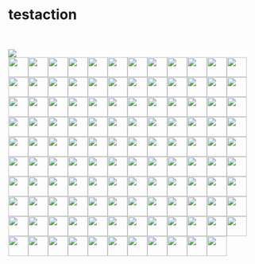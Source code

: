 # testaction


<br><!-- Do not remove start of hero-bot --><br><img src="https://img.shields.io/badge/Total-119-orange"><br><a href="https://github.com/ABNER-1"><img src="https://avatars.githubusercontent.com/u/24547351?v=4" class="avatar-user" width="40px" /></a><a href="https://github.com/Accagain2014"><img src="https://avatars.githubusercontent.com/u/9635216?v=4" class="avatar-user" width="40px" /></a><a href="https://github.com/AllenYu1987"><img src="https://avatars.githubusercontent.com/u/12489985?v=4" class="avatar-user" width="40px" /></a><a href="https://github.com/Aredcap"><img src="https://avatars.githubusercontent.com/u/40494761?v=4" class="avatar-user" width="40px" /></a><a href="https://github.com/Bennu-Li"><img src="https://avatars.githubusercontent.com/u/53458891?v=4" class="avatar-user" width="40px" /></a><a href="https://github.com/BossZou"><img src="https://avatars.githubusercontent.com/u/40255591?v=4" class="avatar-user" width="40px" /></a><a href="https://github.com/CrossRaynor"><img src="https://avatars.githubusercontent.com/u/3909908?v=4" class="avatar-user" width="40px" /></a><a href="https://github.com/Cupchen"><img src="https://avatars.githubusercontent.com/u/34762375?v=4" class="avatar-user" width="40px" /></a><a href="https://github.com/DanielHuang1983"><img src="https://avatars.githubusercontent.com/u/4417873?v=4" class="avatar-user" width="40px" /></a><a href="https://github.com/DragonDriver"><img src="https://avatars.githubusercontent.com/u/31589260?v=4" class="avatar-user" width="40px" /></a><a href="https://github.com/Fierralin"><img src="https://avatars.githubusercontent.com/u/8857059?v=4" class="avatar-user" width="40px" /></a><a href="https://github.com/FluorineDog"><img src="https://avatars.githubusercontent.com/u/15663612?v=4" class="avatar-user" width="40px" /></a><a href="https://github.com/Gracieeea"><img src="https://avatars.githubusercontent.com/u/50101579?v=4" class="avatar-user" width="40px" /></a><a href="https://github.com/GuanyunFeng"><img src="https://avatars.githubusercontent.com/u/40229765?v=4" class="avatar-user" width="40px" /></a><a href="https://github.com/GuoRentong"><img src="https://avatars.githubusercontent.com/u/57477222?v=4" class="avatar-user" width="40px" /></a><a href="https://github.com/Heisenberg-Y"><img src="https://avatars.githubusercontent.com/u/35055583?v=4" class="avatar-user" width="40px" /></a><a href="https://github.com/HesterG"><img src="https://avatars.githubusercontent.com/u/17645053?v=4" class="avatar-user" width="40px" /></a><a href="https://github.com/HuangHua"><img src="https://avatars.githubusercontent.com/u/2274405?v=4" class="avatar-user" width="40px" /></a><a href="https://github.com/JackLCL"><img src="https://avatars.githubusercontent.com/u/53512883?v=4" class="avatar-user" width="40px" /></a><a href="https://github.com/JinHai-CN"><img src="https://avatars.githubusercontent.com/u/33142505?v=4" class="avatar-user" width="40px" /></a><a href="https://github.com/Lin-gh-Saint"><img src="https://avatars.githubusercontent.com/u/64019322?v=4" class="avatar-user" width="40px" /></a><a href="https://github.com/LocoRichard"><img src="https://avatars.githubusercontent.com/u/81553353?v=4" class="avatar-user" width="40px" /></a><a href="https://github.com/MXDA"><img src="https://avatars.githubusercontent.com/u/47274057?v=4" class="avatar-user" width="40px" /></a><a href="https://github.com/PahudPlus"><img src="https://avatars.githubusercontent.com/u/64403786?v=4" class="avatar-user" width="40px" /></a><a href="https://github.com/ReigenAraka"><img src="https://avatars.githubusercontent.com/u/57280231?v=4" class="avatar-user" width="40px" /></a><a href="https://github.com/RyanWei"><img src="https://avatars.githubusercontent.com/u/9876551?v=4" class="avatar-user" width="40px" /></a><a href="https://github.com/SCKCZJ2018"><img src="https://avatars.githubusercontent.com/u/29282370?v=4" class="avatar-user" width="40px" /></a><a href="https://github.com/SkyYang"><img src="https://avatars.githubusercontent.com/u/4702509?v=4" class="avatar-user" width="40px" /></a><a href="https://github.com/SnowyOwl-KHY"><img src="https://avatars.githubusercontent.com/u/10348819?v=4" class="avatar-user" width="40px" /></a><a href="https://github.com/SwaggySong"><img src="https://avatars.githubusercontent.com/u/36157116?v=4" class="avatar-user" width="40px" /></a><a href="https://github.com/ThreadDao"><img src="https://avatars.githubusercontent.com/u/27288593?v=4" class="avatar-user" width="40px" /></a><a href="https://github.com/ThyeeZz"><img src="https://avatars.githubusercontent.com/u/41352919?v=4" class="avatar-user" width="40px" /></a><a href="https://github.com/Tlincy"><img src="https://avatars.githubusercontent.com/u/11934432?v=4" class="avatar-user" width="40px" /></a><a href="https://github.com/Tumao727"><img src="https://avatars.githubusercontent.com/u/20420181?v=4" class="avatar-user" width="40px" /></a><a href="https://github.com/XuPeng-SH"><img src="https://avatars.githubusercontent.com/u/39627130?v=4" class="avatar-user" width="40px" /></a><a href="https://github.com/XuanYang-cn"><img src="https://avatars.githubusercontent.com/u/51370125?v=4" class="avatar-user" width="40px" /></a><a href="https://github.com/Yukikaze-CZR"><img src="https://avatars.githubusercontent.com/u/48198922?v=4" class="avatar-user" width="40px" /></a><a href="https://github.com/aaronjin2010"><img src="https://avatars.githubusercontent.com/u/48044391?v=4" class="avatar-user" width="40px" /></a><a href="https://github.com/akihoni"><img src="https://avatars.githubusercontent.com/u/36330442?v=4" class="avatar-user" width="40px" /></a><a href="https://github.com/anchun"><img src="https://avatars.githubusercontent.com/u/2356895?v=4" class="avatar-user" width="40px" /></a><a href="https://github.com/ashyshyshyman"><img src="https://avatars.githubusercontent.com/u/50362613?v=4" class="avatar-user" width="40px" /></a><a href="https://github.com/become-nice"><img src="https://avatars.githubusercontent.com/u/56624819?v=4" class="avatar-user" width="40px" /></a><a href="https://github.com/bigsheeper"><img src="https://avatars.githubusercontent.com/u/42060877?v=4" class="avatar-user" width="40px" /></a><a href="https://github.com/binbin12580"><img src="https://avatars.githubusercontent.com/u/30914966?v=4" class="avatar-user" width="40px" /></a><a href="https://github.com/binbinlv"><img src="https://avatars.githubusercontent.com/u/83755740?v=4" class="avatar-user" width="40px" /></a><a href="https://github.com/bo-huang"><img src="https://avatars.githubusercontent.com/u/24309515?v=4" class="avatar-user" width="40px" /></a><a href="https://github.com/break2017"><img src="https://avatars.githubusercontent.com/u/2993941?v=4" class="avatar-user" width="40px" /></a><a href="https://github.com/caosiyang"><img src="https://avatars.githubusercontent.com/u/2155120?v=4" class="avatar-user" width="40px" /></a><a href="https://github.com/chengpu"><img src="https://avatars.githubusercontent.com/u/2233492?v=4" class="avatar-user" width="40px" /></a><a href="https://github.com/codacy-badger"><img src="https://avatars.githubusercontent.com/u/23704769?v=4" class="avatar-user" width="40px" /></a><a href="https://github.com/congqixia"><img src="https://avatars.githubusercontent.com/u/84113973?v=4" class="avatar-user" width="40px" /></a><a href="https://github.com/cqy123456"><img src="https://avatars.githubusercontent.com/u/39671710?v=4" class="avatar-user" width="40px" /></a><a href="https://github.com/cxie"><img src="https://avatars.githubusercontent.com/u/653101?v=4" class="avatar-user" width="40px" /></a><a href="https://github.com/cydrain"><img src="https://avatars.githubusercontent.com/u/3992404?v=4" class="avatar-user" width="40px" /></a><a href="https://github.com/czhen-zilliz"><img src="https://avatars.githubusercontent.com/u/83751452?v=4" class="avatar-user" width="40px" /></a><a href="https://github.com/czpmango"><img src="https://avatars.githubusercontent.com/u/26356194?v=4" class="avatar-user" width="40px" /></a><a href="https://github.com/czs007"><img src="https://avatars.githubusercontent.com/u/59249785?v=4" class="avatar-user" width="40px" /></a><a href="https://github.com/dd-He"><img src="https://avatars.githubusercontent.com/u/24242249?v=4" class="avatar-user" width="40px" /></a><a href="https://github.com/del-zhenwu"><img src="https://avatars.githubusercontent.com/u/56623710?v=4" class="avatar-user" width="40px" /></a><a href="https://github.com/dvzubarev"><img src="https://avatars.githubusercontent.com/u/14878830?v=4" class="avatar-user" width="40px" /></a><a href="https://github.com/dyhyfu"><img src="https://avatars.githubusercontent.com/u/64584368?v=4" class="avatar-user" width="40px" /></a><a href="https://github.com/erdustiggen"><img src="https://avatars.githubusercontent.com/u/25433850?v=4" class="avatar-user" width="40px" /></a><a href="https://github.com/feisiyicl"><img src="https://avatars.githubusercontent.com/u/64510805?v=4" class="avatar-user" width="40px" /></a><a href="https://github.com/fishpenguin"><img src="https://avatars.githubusercontent.com/u/49153041?v=4" class="avatar-user" width="40px" /></a><a href="https://github.com/ggaaooppeenngg"><img src="https://avatars.githubusercontent.com/u/4769989?v=4" class="avatar-user" width="40px" /></a><a href="https://github.com/godchen0212"><img src="https://avatars.githubusercontent.com/u/67679556?v=4" class="avatar-user" width="40px" /></a><a href="https://github.com/gracezzzzz"><img src="https://avatars.githubusercontent.com/u/56617657?v=4" class="avatar-user" width="40px" /></a><a href="https://github.com/grtoverflow"><img src="https://avatars.githubusercontent.com/u/8500564?v=4" class="avatar-user" width="40px" /></a><a href="https://github.com/gujun720"><img src="https://avatars.githubusercontent.com/u/53246671?v=4" class="avatar-user" width="40px" /></a><a href="https://github.com/guoxiangzhou"><img src="https://avatars.githubusercontent.com/u/52496626?v=4" class="avatar-user" width="40px" /></a><a href="https://github.com/jackyu2020"><img src="https://avatars.githubusercontent.com/u/64533877?v=4" class="avatar-user" width="40px" /></a><a href="https://github.com/jeffoverflow"><img src="https://avatars.githubusercontent.com/u/24581746?v=4" class="avatar-user" width="40px" /></a><a href="https://github.com/jielinxu"><img src="https://avatars.githubusercontent.com/u/52057195?v=4" class="avatar-user" width="40px" /></a><a href="https://github.com/jkx8fc"><img src="https://avatars.githubusercontent.com/u/31717785?v=4" class="avatar-user" width="40px" /></a><a href="https://github.com/lee-eve"><img src="https://avatars.githubusercontent.com/u/9720105?v=4" class="avatar-user" width="40px" /></a><a href="https://github.com/loguo"><img src="https://avatars.githubusercontent.com/u/15364733?v=4" class="avatar-user" width="40px" /></a><a href="https://github.com/lwglgy"><img src="https://avatars.githubusercontent.com/u/26682620?v=4" class="avatar-user" width="40px" /></a><a href="https://github.com/mileyzjq"><img src="https://avatars.githubusercontent.com/u/37039827?v=4" class="avatar-user" width="40px" /></a><a href="https://github.com/moe-of-faith"><img src="https://avatars.githubusercontent.com/u/5696721?v=4" class="avatar-user" width="40px" /></a><a href="https://github.com/nameczz"><img src="https://avatars.githubusercontent.com/u/20559208?v=4" class="avatar-user" width="40px" /></a><a href="https://github.com/natoka"><img src="https://avatars.githubusercontent.com/u/1751024?v=4" class="avatar-user" width="40px" /></a><a href="https://github.com/neza2017"><img src="https://avatars.githubusercontent.com/u/34152706?v=4" class="avatar-user" width="40px" /></a><a href="https://github.com/op-hunter"><img src="https://avatars.githubusercontent.com/u/5617677?v=4" class="avatar-user" width="40px" /></a><a href="https://github.com/pengjeck"><img src="https://avatars.githubusercontent.com/u/14035577?v=4" class="avatar-user" width="40px" /></a><a href="https://github.com/phantom8548"><img src="https://avatars.githubusercontent.com/u/11576622?v=4" class="avatar-user" width="40px" /></a><a href="https://github.com/sahuang"><img src="https://avatars.githubusercontent.com/u/26035292?v=4" class="avatar-user" width="40px" /></a><a href="https://github.com/scsven"><img src="https://avatars.githubusercontent.com/u/12595343?v=4" class="avatar-user" width="40px" /></a><a href="https://github.com/shana0325"><img src="https://avatars.githubusercontent.com/u/33335490?v=4" class="avatar-user" width="40px" /></a><a href="https://github.com/shanghaikid"><img src="https://avatars.githubusercontent.com/u/185051?v=4" class="avatar-user" width="40px" /></a><a href="https://github.com/shengjh"><img src="https://avatars.githubusercontent.com/u/46514371?v=4" class="avatar-user" width="40px" /></a><a href="https://github.com/shengjun1985"><img src="https://avatars.githubusercontent.com/u/49774184?v=4" class="avatar-user" width="40px" /></a><a href="https://github.com/shiyu09"><img src="https://avatars.githubusercontent.com/u/39143280?v=4" class="avatar-user" width="40px" /></a><a href="https://github.com/shiyu22"><img src="https://avatars.githubusercontent.com/u/53459423?v=4" class="avatar-user" width="40px" /></a><a href="https://github.com/siriusctrl"><img src="https://avatars.githubusercontent.com/u/26541600?v=4" class="avatar-user" width="40px" /></a><a href="https://github.com/snyk-bot"><img src="https://avatars.githubusercontent.com/u/19733683?v=4" class="avatar-user" width="40px" /></a><a href="https://github.com/sre-ci-robot"><img src="https://avatars.githubusercontent.com/u/56469371?v=4" class="avatar-user" width="40px" /></a><a href="https://github.com/sunby"><img src="https://avatars.githubusercontent.com/u/9817127?v=4" class="avatar-user" width="40px" /></a><a href="https://github.com/sutcalag"><img src="https://avatars.githubusercontent.com/u/83750738?v=4" class="avatar-user" width="40px" /></a><a href="https://github.com/talentAN"><img src="https://avatars.githubusercontent.com/u/17634030?v=4" class="avatar-user" width="40px" /></a><a href="https://github.com/taydy"><img src="https://avatars.githubusercontent.com/u/24822588?v=4" class="avatar-user" width="40px" /></a><a href="https://github.com/thywdy"><img src="https://avatars.githubusercontent.com/u/56624359?v=4" class="avatar-user" width="40px" /></a><a href="https://github.com/tinkerlin"><img src="https://avatars.githubusercontent.com/u/13817362?v=4" class="avatar-user" width="40px" /></a><a href="https://github.com/wangting0128"><img src="https://avatars.githubusercontent.com/u/26307815?v=4" class="avatar-user" width="40px" /></a><a href="https://github.com/water32"><img src="https://avatars.githubusercontent.com/u/13234561?v=4" class="avatar-user" width="40px" /></a><a href="https://github.com/weishuo2"><img src="https://avatars.githubusercontent.com/u/27938020?v=4" class="avatar-user" width="40px" /></a><a href="https://github.com/wscxyey"><img src="https://avatars.githubusercontent.com/u/48882296?v=4" class="avatar-user" width="40px" /></a><a href="https://github.com/xiaocai2333"><img src="https://avatars.githubusercontent.com/u/46207236?v=4" class="avatar-user" width="40px" /></a><a href="https://github.com/xige-16"><img src="https://avatars.githubusercontent.com/u/20124155?v=4" class="avatar-user" width="40px" /></a><a href="https://github.com/xudalin0609"><img src="https://avatars.githubusercontent.com/u/35444753?v=4" class="avatar-user" width="40px" /></a><a href="https://github.com/yamasite"><img src="https://avatars.githubusercontent.com/u/10089260?v=4" class="avatar-user" width="40px" /></a><a href="https://github.com/yanliang567"><img src="https://avatars.githubusercontent.com/u/82361606?v=4" class="avatar-user" width="40px" /></a><a href="https://github.com/yhmo"><img src="https://avatars.githubusercontent.com/u/2282099?v=4" class="avatar-user" width="40px" /></a><a href="https://github.com/yiuluchen"><img src="https://avatars.githubusercontent.com/u/23047684?v=4" class="avatar-user" width="40px" /></a><a href="https://github.com/youny626"><img src="https://avatars.githubusercontent.com/u/9016120?v=4" class="avatar-user" width="40px" /></a><a href="https://github.com/yxm1536"><img src="https://avatars.githubusercontent.com/u/62009483?v=4" class="avatar-user" width="40px" /></a><a href="https://github.com/zerowe-seven"><img src="https://avatars.githubusercontent.com/u/57790060?v=4" class="avatar-user" width="40px" /></a><a href="https://github.com/zhoubo0317"><img src="https://avatars.githubusercontent.com/u/51948620?v=4" class="avatar-user" width="40px" /></a><a href="https://github.com/zwd1208"><img src="https://avatars.githubusercontent.com/u/15153901?v=4" class="avatar-user" width="40px" /></a><a href="https://github.com/zxf2017"><img src="https://avatars.githubusercontent.com/u/29620478?v=4" class="avatar-user" width="40px" /></a><br><!-- Do not remove end of hero-bot --><br>
